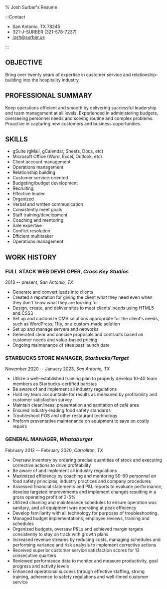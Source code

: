 % Josh Surber's Resume

:::Contact

- San Antonio, TX 78245
- 321-J-SURBER (321-578-7237)
- <josh@surber.us>

:::

## OBJECTIVE

Bring over twenty years of expertise in customer service and relationship-building
into the hospitality industry.

## PROFESSIONAL SUMMARY

Keep operations efficient and smooth by delivering successful leadership and
team management at all levels. Experienced in administering budgets,
overseeing personnel needs and solving routine and complex problems. Proactive
in capturing new customers and business opportunities.

## SKILLS

- gSuite (gMail, gCalendar, Sheets, Docs, etc)
- Microsoft Office (Word, Excel, Outlook, etc)
- Client account management
- Operations management
- Relationship building
- Customer service-oriented
- Budgeting/budget development
- Recruiting
- Effective leader
- Organized
- Verbal and written communication
- Consistently meet goals
- Staff training/development
- Coaching and mentoring
- Sale expertise
- Conflict resolution
- Efficient multitasker
- Operations management

## WORK HISTORY

### FULL STACK WEB DEVELOPER, _Cross Key Studios_

2013 -- present, _San Antonio, TX_

- Generate and convert leads into clients
- Created a reputation for giving the client what they need even when they
  don't know what they are looking for
- Design, create, and deliver sites to meet clients' needs using HTML5 and
  CSS3
- Set up and customize CMS solutions appropriate for the client's needs, such
  as WordPress, 11ty, or a custom-made solution
- Set up and manage servers and networks
- Generated clear and concise proposals and contracts based on customer needs
  and value-based pricing
- Ongoing maintenance of sites past launch date

### STARBUCKS STORE MANAGER, _Starbucks/Target_

November 2020 -- January 2023, _San Antonio, TX_

- Utilize a well-established training plan to properly develop 10-40 team
  members as Starbucks-certified baristas
- Be aware of and implement all industry regulations
- Hold my team accountable for results as measured by profitability and
  customer satisfaction survey
- Maintain cleanliness, presentation and sanitation of café area
- Ensured industry-leading food safety standards
- Troubleshoot POS and other restaurant technology
- Preform preventative maintenance on equipment to save on costly repairs

### GENERAL MANAGER, _Whataburger_

February 2012 -- February 2020, _Carrollton, TX_

- Oversaw inventory by ordering precise quantities of stock and executing
  corrective actions to drive profitability
- Be aware of and implement all industry regulations
- Maximized efficiency by coaching and mentoring 50-60 personnel on food
  safety principles, industry practices and company procedures
- Assessed financial statements and P&L reports to evaluate performance,
  develop targeted improvements and implement changes resulting in a gross
  operating profit of 3-5%
- Utilized cleaning and maintenance schedules to ensure operation was sanitary,
  and all equipment was operating at peak efficiency
- Develop familiarity with all technology for purposes of troubleshooting.
- Managed budget implementations, employee reviews, training and schedules
- Organized budgets, oversaw P&Ls and achieved margin targets consistently to
  stay on track with growth plans
- Increased revenue streams by reducing costs, managing schedules and
  performing variance and risk analysis to implement corrective actions
- Received superior customer service satisfaction scores for 13 consecutive
  quarters
- Reviewed performance data to monitor and measure productivity, goal progress
  and activity levels
- Enhanced operational success through effective staffing, strong training,
  adherence to safety regulations and well-timed customer service
